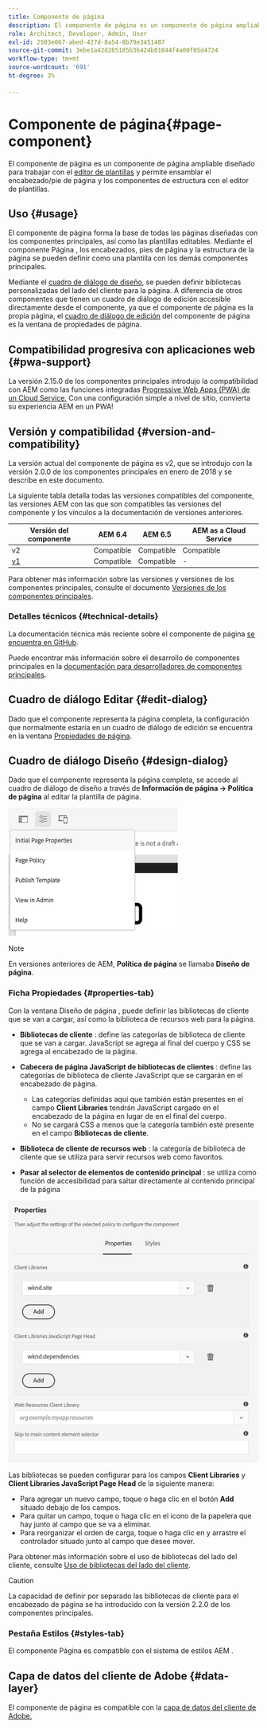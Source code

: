 ```yaml
---
title: Componente de página
description: El componente de página es un componente de página ampliable diseñado para trabajar con el editor de plantillas y permitir que el encabezado/pie de página y los componentes de estructura se ensamblen con el editor de plantillas.
role: Architect, Developer, Admin, User
exl-id: 2503e067-abed-427d-8a54-8b79e3451487
source-git-commit: 3ebe1a42d265185b36424b01844f4a00f05d4724
workflow-type: tm+mt
source-wordcount: '691'
ht-degree: 3%

---
```


# Componente de página{#page-component}

El componente de página es un componente de página ampliable diseñado para trabajar con el [editor de plantillas](https://docs.adobe.com/content/help/en/experience-manager-cloud-service/sites/authoring/features/templates.html) y permite ensamblar el encabezado/pie de página y los componentes de estructura con el editor de plantillas.

## Uso {#usage}

El componente de página forma la base de todas las páginas diseñadas con los componentes principales, así como las plantillas editables. Mediante el componente Página , los encabezados, pies de página y la estructura de la página se pueden definir como una plantilla con los demás componentes principales.

Mediante el [cuadro de diálogo de diseño](#design-dialog), se pueden definir bibliotecas personalizadas del lado del cliente para la página. A diferencia de otros componentes que tienen un cuadro de diálogo de edición accesible directamente desde el componente, ya que el componente de página es la propia página, el [cuadro de diálogo de edición](#edit-dialog) del componente de página es la ventana de propiedades de página.

## Compatibilidad progresiva con aplicaciones web {#pwa-support}

La versión 2.15.0 de los componentes principales introdujo la compatibilidad con AEM como las funciones integradas [Progressive Web Apps (PWA) de un Cloud Service.](https://experienceleague.adobe.com/docs/experience-manager-cloud-service/sites/authoring/features/enable-pwa.html) Con una configuración simple a nivel de sitio, convierta su experiencia AEM en un PWA!

## Versión y compatibilidad {#version-and-compatibility}

La versión actual del componente de página es v2, que se introdujo con la versión 2.0.0 de los componentes principales en enero de 2018 y se describe en este documento.

La siguiente tabla detalla todas las versiones compatibles del componente, las versiones AEM con las que son compatibles las versiones del componente y los vínculos a la documentación de versiones anteriores.

| Versión del componente | AEM 6.4 | AEM 6.5 | AEM as a Cloud Service |
|---|---|---|---|
| v2 | Compatible | Compatible | Compatible |
| [v1](v1/page-v1.md) | Compatible | Compatible | - |

Para obtener más información sobre las versiones y versiones de los componentes principales, consulte el documento [Versiones de los componentes principales](/help/versions.md).

### Detalles técnicos {#technical-details}

La documentación técnica más reciente sobre el componente de página [se encuentra en GitHub](https://adobe.com/go/aem_cmp_tech_page_v2).

Puede encontrar más información sobre el desarrollo de componentes principales en la [documentación para desarrolladores de componentes principales](/help/developing/overview.md).

## Cuadro de diálogo Editar {#edit-dialog}

Dado que el componente representa la página completa, la configuración que normalmente estaría en un cuadro de diálogo de edición se encuentra en la ventana [Propiedades de página](https://docs.adobe.com/content/help/es-ES/experience-manager-cloud-service/sites/authoring/fundamentals/page-properties.html).

## Cuadro de diálogo Diseño {#design-dialog}

Dado que el componente representa la página completa, se accede al cuadro de diálogo de diseño a través de **Información de página -> Política de página** al editar la plantilla de página.

![Política de la página](/help/assets/page-policy.png)

>[!NOTE]
>
>En versiones anteriores de AEM, **Política de página** se llamaba **Diseño de página**.

### Ficha Propiedades {#properties-tab}

Con la ventana Diseño de página , puede definir las bibliotecas de cliente que se van a cargar, así como la biblioteca de recursos web para la página.

* **Bibliotecas de cliente** : define las categorías de biblioteca de cliente que se van a cargar. JavaScript se agrega al final del cuerpo y CSS se agrega al encabezado de la página.
* **Cabecera de página JavaScript de bibliotecas de clientes** : define las categorías de biblioteca de cliente JavaScript que se cargarán en el encabezado de página.
   * Las categorías definidas aquí que también están presentes en el campo **Client Libraries** tendrán JavaScript cargado en el encabezado de la página en lugar de en el final del cuerpo.
   * No se cargará CSS a menos que la categoría también esté presente en el campo **Bibliotecas de cliente**.

* **Biblioteca de cliente de recursos web** : la categoría de biblioteca de cliente que se utiliza para servir recursos web como favoritos.

* **Pasar al selector de elementos de contenido principal** : se utiliza como función de accesibilidad para saltar directamente al contenido principal de la página

![Cuadro de diálogo de diseño de componente de página](/help/assets/page-design.png)

Las bibliotecas se pueden configurar para los campos **Client Libraries** y **Client Libraries JavaScript Page Head** de la siguiente manera:

* Para agregar un nuevo campo, toque o haga clic en el botón **Add** situado debajo de los campos.
* Para quitar un campo, toque o haga clic en el icono de la papelera que hay junto al campo que se va a eliminar.
* Para reorganizar el orden de carga, toque o haga clic en y arrastre el controlador situado junto al campo que desee mover.

Para obtener más información sobre el uso de bibliotecas del lado del cliente, consulte [Uso de bibliotecas del lado del cliente](https://helpx.adobe.com/experience-manager/6-5/sites/developing/using/clientlibs.html).

>[!CAUTION]
>
>La capacidad de definir por separado las bibliotecas de cliente para el encabezado de página se ha introducido con la versión 2.2.0 de los componentes principales.

### Pestaña Estilos {#styles-tab}

El componente Página es compatible con el sistema de estilos AEM [](/help/get-started/authoring.md#component-styling).

## Capa de datos del cliente de Adobe {#data-layer}

El componente de página es compatible con la [capa de datos del cliente de Adobe.](/help/developing/data-layer/overview.md)
